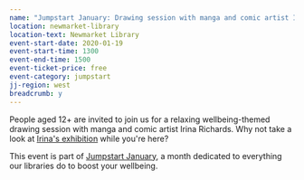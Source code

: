 ```yaml
---
name: "Jumpstart January: Drawing session with manga and comic artist Irina Richards for ages 12+"
location: newmarket-library
location-text: Newmarket Library
event-start-date: 2020-01-19
event-start-time: 1300
event-end-time: 1500
event-ticket-price: free
event-category: jumpstart
jj-region: west
breadcrumb: y
---
```


People aged 12+ are invited to join us for a relaxing wellbeing-themed drawing session with manga and comic artist Irina Richards. Why not take a look at [Irina's exhibition](/events/newmarket-2020-01-04-manga-exhibition/) while you're here?

This event is part of [Jumpstart January](/jumpstart-january/), a month dedicated to everything our libraries do to boost your wellbeing.
